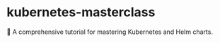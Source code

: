 # kubernetes-masterclass
:whale2: A comprehensive tutorial for mastering Kubernetes and Helm charts.
